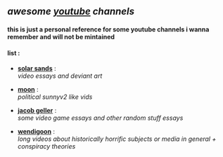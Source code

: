 [yt]: www.youtube.com

<!---

* [**channel**](link) :  
    _desc_
--->

## _awesome [youtube][yt] channels_

#### **this is just a personal reference for some youtube channels i wanna remember and will not be mintained**

#### list :

* [**solar sands**](https://www.youtube.com/@SolarSands) :  
    _video essays and deviant art_

* [**moon**](https://www.youtube.com/@Moon-Real) :  
    _political sunnyv2 like vids_

* [**jacob geller**](https://www.youtube.com/@JacobGeller) :  
    _some video game essays and other random stuff essays_

* [**wendigoon**](https://www.youtube.com/@Wendigoon) :  
    _long videos about historically horrific subjects or media in general + conspiracy theories_

